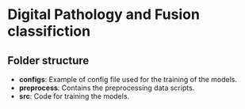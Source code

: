 # Digital Pathology and Fusion classifiction

## Folder structure

- **configs**: Example of config file used for the training of the models.
- **preprocess**: Contains the preprocessing data scripts.
- **src**: Code for training the models.


